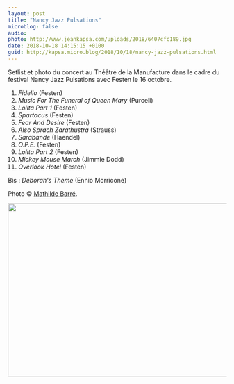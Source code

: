 ```yaml
---
layout: post
title: "Nancy Jazz Pulsations"
microblog: false
audio: 
photo: http://www.jeankapsa.com/uploads/2018/6407cfc189.jpg
date: 2018-10-18 14:15:15 +0100
guid: http://kapsa.micro.blog/2018/10/18/nancy-jazz-pulsations.html
---
```

Setlist et photo du concert au Théâtre de la Manufacture dans le cadre du festival Nancy Jazz Pulsations avec Festen le 16 octobre.

1. _Fidelio_ (Festen)
2. _Music For The Funeral of Queen Mary_ (Purcell)
3. _Lolita Part 1_ (Festen)
4. _Spartacus_ (Festen)
5. _Fear And Desire_ (Festen)
6. _Also Sprach Zarathustra_ (Strauss)
7. _Sarabande_ (Haendel)
8. _O.P.E._ (Festen)
9. _Lolita Part 2_ (Festen)
10. _Mickey Mouse March_ (Jimmie Dodd)
11. _Overlook Hotel_ (Festen)  

Bis : _Deborah's Theme_ (Ennio Morricone)

Photo © [Mathilde Barré](https://www.instagram.com/mathild_barre/).

<img src="http://www.jeankapsa.com/uploads/2018/6407cfc189.jpg" width="600" height="399" />
